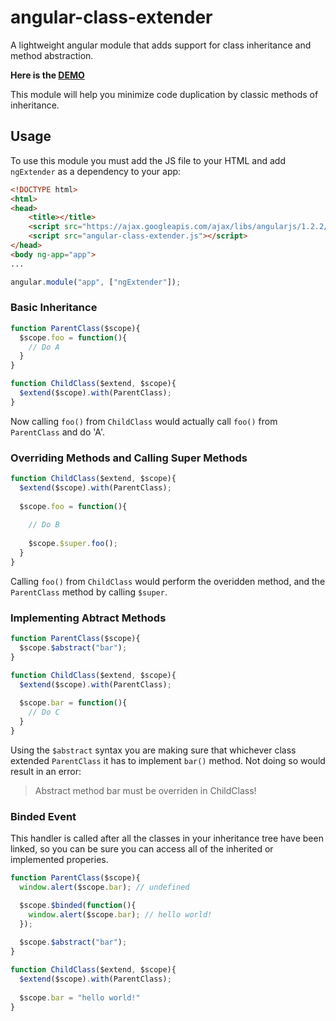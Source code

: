 angular-class-extender
======================

A lightweight angular module that adds support for class inheritance and method abstraction.

**Here is the <a href="http://roypeled.github.io/angular-class-extender/" target="_blank">DEMO</a>**

This module will help you minimize code duplication by classic methods of inheritance.

## Usage
To use this module you must add the JS file to your HTML and add `ngExtender` as a dependency to your app:
```html
<!DOCTYPE html>
<html>
<head>
    <title></title>
    <script src="https://ajax.googleapis.com/ajax/libs/angularjs/1.2.2/angular.min.js"></script>
    <script src="angular-class-extender.js"></script>
</head>
<body ng-app="app">
...

```
```js
angular.module("app", ["ngExtender"]);
```

### Basic Inheritance
```js
function ParentClass($scope){
  $scope.foo = function(){
    // Do A
  }
}

function ChildClass($extend, $scope){
  $extend($scope).with(ParentClass);
}
```
Now calling `foo()` from `ChildClass` would actually call `foo()` from `ParentClass` and do 'A'. 

### Overriding Methods and Calling Super Methods
```js
function ChildClass($extend, $scope){
  $extend($scope).with(ParentClass);
  
  $scope.foo = function(){
    
    // Do B
    
    $scope.$super.foo();
  }
}
```
Calling `foo()` from `ChildClass` would perform the overidden method, and the `ParentClass` method by calling `$super`.

### Implementing Abtract Methods
```js
function ParentClass($scope){
  $scope.$abstract("bar");
}

function ChildClass($extend, $scope){
  $extend($scope).with(ParentClass);
  
  $scope.bar = function(){
    // Do C
  }
}
```
Using the `$abstract` syntax you are making sure that whichever class extended `ParentClass` it has to implement `bar()` method.
Not doing so would result in an error:
> Abstract method bar must be overriden in ChildClass!

### Binded Event
This handler is called after all the classes in your inheritance tree have been linked, so you can be sure you can access all of the inherited or implemented properies.
```js
function ParentClass($scope){
  window.alert($scope.bar); // undefined

  $scope.$binded(function(){
    window.alert($scope.bar); // hello world!
  });
  
  $scope.$abstract("bar");
}

function ChildClass($extend, $scope){
  $extend($scope).with(ParentClass);
  
  $scope.bar = "hello world!"
}
